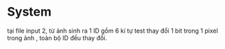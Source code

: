 # System
tại file input 2, từ ảnh sinh ra 1 ID gồm 6 kí tự
test thay đổi 1 bit trong 1 pixel trong ảnh , toàn bộ ID đều thay đổi.

